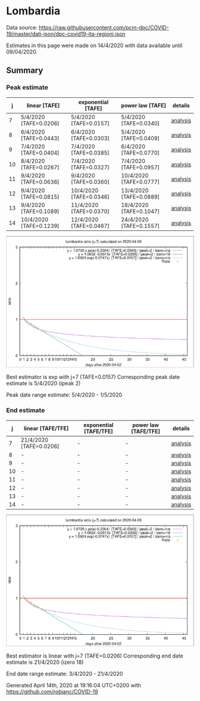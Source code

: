 # Lombardia


Data source: https://raw.githubusercontent.com/pcm-dpc/COVID-19/master/dati-json/dpc-covid19-ita-regioni.json

Estimates in this page were made on 14/4/2020 with data available until 09/04/2020.


## Summary 

### Peak estimate 
|j|linear [TAFE]|exponential [TAFE]|power law [TAFE]|details|
|---|----|-----------|---------|-------|
|7|5/4/2020 [TAFE=0.0206]|5/4/2020 [TAFE=0.0157]|5/4/2020 [TAFE=0.0340]|[analysis](COVID-19_lombardia_j7_2020-04-09.md)|
|8|6/4/2020 [TAFE=0.0443]|6/4/2020 [TAFE=0.0303]|5/4/2020 [TAFE=0.0409]|[analysis](COVID-19_lombardia_j8_2020-04-09.md)|
|9|7/4/2020 [TAFE=0.0404]|7/4/2020 [TAFE=0.0385]|6/4/2020 [TAFE=0.0770]|[analysis](COVID-19_lombardia_j9_2020-04-09.md)|
|10|8/4/2020 [TAFE=0.0267]|7/4/2020 [TAFE=0.0327]|7/4/2020 [TAFE=0.0957]|[analysis](COVID-19_lombardia_j10_2020-04-09.md)|
|11|9/4/2020 [TAFE=0.0636]|9/4/2020 [TAFE=0.0360]|10/4/2020 [TAFE=0.0777]|[analysis](COVID-19_lombardia_j11_2020-04-09.md)|
|12|9/4/2020 [TAFE=0.0815]|10/4/2020 [TAFE=0.0346]|13/4/2020 [TAFE=0.0889]|[analysis](COVID-19_lombardia_j12_2020-04-09.md)|
|13|9/4/2020 [TAFE=0.1089]|11/4/2020 [TAFE=0.0370]|18/4/2020 [TAFE=0.1047]|[analysis](COVID-19_lombardia_j13_2020-04-09.md)|
|14|10/4/2020 [TAFE=0.1239]|12/4/2020 [TAFE=0.0467]|24/4/2020 [TAFE=0.1557]|[analysis](COVID-19_lombardia_j14_2020-04-09.md)|

![best peak estimate](COVID-19_lombardia_j7_2020-04-09.png)

Best estimator is exp with j=7 (TAFE=0.0157)
Corresponding peak date estimate is 5/4/2020 (ipeak 2)


Peak date range estimate: 5/4/2020 - 1/5/2020

### End estimate 
|j|linear [TAFE/TFE]|exponential [TAFE/TFE]|power law [TAFE/TFE]|details|
|---|----|-----------|---------|-------|
|7|21/4/2020 [TAFE=0.0206]|-|-|[analysis](COVID-19_lombardia_j7_2020-04-09.md)|
|8|-|-|-|[analysis](COVID-19_lombardia_j8_2020-04-09.md)|
|9|-|-|-|[analysis](COVID-19_lombardia_j9_2020-04-09.md)|
|10|-|-|-|[analysis](COVID-19_lombardia_j10_2020-04-09.md)|
|11|-|-|-|[analysis](COVID-19_lombardia_j11_2020-04-09.md)|
|12|-|-|-|[analysis](COVID-19_lombardia_j12_2020-04-09.md)|
|13|-|-|-|[analysis](COVID-19_lombardia_j13_2020-04-09.md)|
|14|-|-|-|[analysis](COVID-19_lombardia_j14_2020-04-09.md)|

![best zero estimate](COVID-19_lombardia_j7_2020-04-09.png)

Best estimator is linear with j=7 (TAFE=0.0206)
Corresponding end date estimate is 21/4/2020 (izero 18)


End date range estimate: 3/4/2020 - 21/4/2020

Generated April 14th, 2020 at 19:16:04 UTC+0200 with https://github.com/robianc/COVID-19
